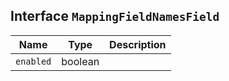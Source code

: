 ## Interface `MappingFieldNamesField`

| Name | Type | Description |
| - | - | - |
| `enabled` | boolean | &nbsp; |
